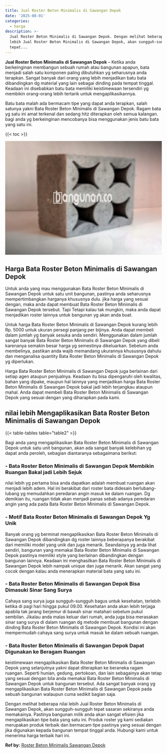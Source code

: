```yaml
---
title: Jual Roster Beton Minimalis di Sawangan Depok
date: '2025-08-01'
categories:
  - harga
description: >-
  Jual Roster Beton Minimalis di Sawangan Depok. Dengan melihat beberapa nilai
  lebih Jual Roster Beton Minimalis di Sawangan Depok, akan sungguh-sungguh
  tepat...
---
```


**Jual Roster Beton Minimalis di Sawangan Depok** – Ketika anda berkeinginan membangun sebuah rumah atau bangunan apapun, bata menjadi salah satu komponen paling dibutuhkan yg seharusnya anda terapkan. Sangat banyak dari orang yang lebih menjadikan batu bata dibandingkan dg material yang lain sebagai dinding pada tempat tinggal. Keadaan ini disebabkan batu bata memiliki keistimewaan tersendiri yg membikin orang-orang lebih tertarik untuk mengaplikasikannya.

Batu bata malah ada bermacam tipe yang dapat anda terapkan, salah satunya yakni Bata Roster Beton Minimalis di Sawangan Depok. Ragam bata yg satu ini amat terkenal dan sedang hitz diterapkan oleh semua kalangan. bagi anda yg berkeinginan mencobanya bisa menggunakan jenis batu bata yang satu ini.

{{< toc >}}

![Jual Roster Beton Minimalis di Sawangan Depok](/images/bata-roster-minimalis-23.png)

## Harga Bata Roster Beton Minimalis di Sawangan Depok

Untuk anda yang mau menggunakan Bata Roster Beton Minimalis di Sawangan Depok untuk satu unit bangunan, pastinya anda seharusnya mempertimbangkan harganya khususnya dulu. jika harga yang sesuai dengan, maka anda dapat membuat Bata Roster Beton Minimalis di Sawangan Depok tersebut. Tapi Tetapi kalau tak mungkin, maka anda dapat menjadikan roster lainnya untuk bangunan yg akan anda buat.

Untuk harga Bata Roster Beton Minimalis di Sawangan Depok kurang lebih Rp. 5000 untuk ukuran persegi panjang per bijinya. Anda dapat membeli dalam jumlah yg banyak sesuka anda sendiri. Menggunakan dalam jumlah sangat banyak Bata Roster Beton Minimalis di Sawangan Depok yang dibeli karenanya semakin besar harga yg semestinya dikeluarkan. Sebelum anda membelinya, pastikan anda wajib memandang ukurannya khususnya dahulu dan menganalisa quantity Bata Roster Beton Minimalis di Sawangan Depok yg diperlukan.

Harga Bata Roster Beton Minimalis di Sawangan Depok juga berlainan dari setiap agen ataupun penjualnya. Keadaan itu bisa dipengaruhi oleh kwalitas, bahan yang dipake, maupun hal lainnya yang menjadikan harga Bata Roster Beton Minimalis di Sawangan Depok bakal jadi lebih terjangkau ataupun mahal. Anda dapat membeli Bata Roster Beton Minimalis di Sawangan Depok yang sesuai dengan yang diharapkan pada kami.

## nilai lebih Mengaplikasikan Bata Roster Beton Minimalis di Sawangan Depok

{{< table-tables table="table2" >}}

Bagi anda yang mengaplikasikan Bata Roster Beton Minimalis di Sawangan Depok untuk satu unit bangunan, akan ada sangat banyak kelebihan yg dapat anda peroleh, sebagian diantaranya sebagaimana berikut:

### \- Bata Roster Beton Minimalis di Sawangan Depok Membikin Ruangan Bakal jadi Lebih Sejuk

nilai lebih yg pertama bisa anda dapatkan adalah membuat ruangan akan menjadi lebih adem. Hal ini berakibat dari roster bata didesain berlubang-lubang yg memudahkan peredaran angin masuk ke dalam ruangan. Dg demikian itu, ruangan tidak akan menjadi panas sebab adanya peredaran angin yang ada pada Bata Roster Beton Minimalis di Sawangan Depok.

### \- Motif Bata Roster Beton Minimalis di Sawangan Depok Yg Unik

Banyak orang yg berminat mengaplikasikan Bata Roster Beton Minimalis di Sawangan Depok dibandingkan dg roster lainnya beberapanya berakibat dari memiliki model yang unik dan juga menarik. Seandainya yg anda lihat sendiri, bangunan yang memakai Bata Roster Beton Minimalis di Sawangan Depok pastinya memiliki style yang berlainan dibandingkan dengan bangunan lainnya. Keadaan ini menghasilkan Bata Roster Beton Minimalis di Sawangan Depok lebih nampak unique dan juga menarik. Akan sangat yang cocok dengan kalau anda menerapkan material bata yang satu ini.

### \- Bata Roster Beton Minimalis di Sawangan Depok Bisa Dimasuki Sinar Sang Surya

Cahaya sang surya juga sungguh-sungguh bagus untuk kesehatan, terlebih ketika di pagi hari hingga pukul 09.00. Kesehatan anda akan lebih terjaga apabila tak jarang berjemur di bawah sinar matahari sebelum pukul sembilan. Jikalau anda malas keluar dari rumah, anda juga bisa merasakan sinar sang surya di dalam ruangan dg metode membuat bangunan dengan dinding Bata Roster Beton Minimalis di Sawangan Depok. Kondisi ini akan mempermudah cahaya sang surya untuk masuk ke dalam sebuah ruangan.

### \- Bata Roster Beton Minimalis di Sawangan Depok Dapat Digunakan ke Beragam Ruangan

keistimewaan mengaplikasikan Bata Roster Beton Minimalis di Sawangan Depok yang selanjutnya yakni dapat diterapkan ke beraneka ragam ruangan. Seperti hunian, gedung, pertokoan, dan lain sebagainya akan tetap yang sesuai dengan bila anda memakai Bata Roster Beton Minimalis di Sawangan Depok untuk bangunan tersebut. Ada sangat banyak orang yg mengaplikasikan Bata Roster Beton Minimalis di Sawangan Depok pada sebuah bangunan walaupun cuma sedikit bagian saja.

Dengan melihat beberapa nilai lebih Jual Roster Beton Minimalis di Sawangan Depok, akan sungguh-sungguh tepat sasaran sekiranya anda memakainya. Pastinya bangunan milik anda akan sangat efisien jika mengaplikasikan tipe bata yang satu ini. Produk roster yg kami sediakan merupakan produk terbaik dan bermacam tipe pastinya yang sesuai dengan jika digunakan kepada bangunan tempat tinggal anda. Hubungi kami untuk menerima harga terbaik hari ini.

**Ref by:** [Roster Beton Minimalis Sawangan Depok](https://id.wikipedia.org/wiki/Roster)
